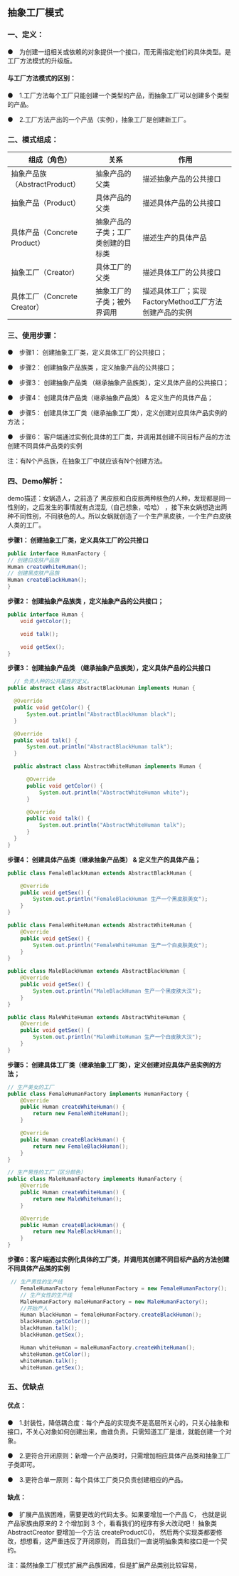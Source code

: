 ## 抽象工厂模式
### 一、定义：
●　为创建一组相关或依赖的对象提供一个接口，而无需指定他们的具体类型。是工厂方法模式的升级版。

#### 与工厂方法模式的区别：
●　1.工厂方法每个工厂只能创建一个类型的产品，而抽象工厂可以创建多个类型的产品。

●　2.工厂方法产出的一个产品（实例），抽象工厂是创建新工厂。

### 二、模式组成：
| 组成（角色）                    | 关系                             | 作用                        |
| ------------------------------| --------------------------------| -------------------------- |
| 抽象产品族（AbstractProduct）   | 抽象产品的父类                   | 描述抽象产品的公共接口 |
| 抽象产品（Product）             | 具体产品的父类	                  | 描述具体产品的公共接口 |
| 具体产品（Concrete Product）    | 抽象产品的子类；工厂类创建的目标类   |  描述生产的具体产品  |
| 抽象工厂（Creator）	            | 具体工厂的父类	                  |  描述具体工厂的公共接口 |
| 具体工厂（Concrete Creator）    | 抽象工厂的子类；被外界调用	         | 描述具体工厂；实现FactoryMethod工厂方法创建产品的实例 |



### 三、使用步骤：
●　步骤1： 创建抽象工厂类，定义具体工厂的公共接口；

●　步骤2： 创建抽象产品族类 ，定义抽象产品的公共接口；

●　步骤3： 创建抽象产品类 （继承抽象产品族类），定义具体产品的公共接口；

●　步骤4： 创建具体产品类（继承抽象产品类） & 定义生产的具体产品；

●　步骤5： 创建具体工厂类（继承抽象工厂类），定义创建对应具体产品实例的方法；

●　步骤6： 客户端通过实例化具体的工厂类，并调用其创建不同目标产品的方法创建不同具体产品类的实例

注：有N个产品族，在抽象工厂中就应该有N个创建方法。

### 四、Demo解析：
demo描述：女娲造人，之前造了 黑皮肤和白皮肤两种肤色的人种，发现都是同一性别的，之后发生的事情就有点混乱（自己想象，哈哈）
         ，接下来女娲想造出两种不同性别，不同肤色的人。所以女蜗就创造了一个生产黑皮肤，一个生产白皮肤人类的工厂。

**步骤1： 创建抽象工厂类，定义具体工厂的公共接口**
```java
public interface HumanFactory {
// 创建白皮肤产品族
Human createWhiteHuman();
// 创建黑皮肤产品族
Human createBlackHuman();
}
 ```

 **步骤2： 创建抽象产品族类 ，定义抽象产品的公共接口；**

```java
public interface Human {
    void getColor();

    void talk();

    void getSex();
}
```

**步骤3： 创建抽象产品类 （继承抽象产品族类），定义具体产品的公共接口**

```java
  // 负责人种的公共属性的定义。
public abstract class AbstractBlackHuman implements Human {

  @Override
  public void getColor() {
      System.out.println("AbstractBlackHuman black");
  }

  @Override
  public void talk() {
      System.out.println("AbstractBlackHuman talk");
  }

  public abstract class AbstractWhiteHuman implements Human {

      @Override
      public void getColor() {
          System.out.println("AbstractWhiteHuman white");
      }

      @Override
      public void talk() {
          System.out.println("AbstractWhiteHuman talk");
      }
  }
}
 ```

 **步骤4： 创建具体产品类（继承抽象产品类） & 定义生产的具体产品；**

```java
public class FemaleBlackHuman extends AbstractBlackHuman {

    @Override
    public void getSex() {
        System.out.println("FemaleBlackHuman 生产一个黑皮肤美女");
    }
}

public class FemaleWhiteHuman extends AbstractWhiteHuman {
    @Override
    public void getSex() {
        System.out.println("FemaleWhiteHuman 生产一个白皮肤美女");
    }
}

public class MaleBlackHuman extends AbstractBlackHuman {
    @Override
    public void getSex() {
        System.out.println("MaleBlackHuman 生产一个黑皮肤大汉");
    }
}

public class MaleWhiteHuman extends AbstractWhiteHuman {
    @Override
    public void getSex() {
        System.out.println("MaleWhiteHuman 生产一个白皮肤大汉");
    }
}
```
**步骤5： 创建具体工厂类（继承抽象工厂类），定义创建对应具体产品实例的方法；**

```java
// 生产美女的工厂
public class FemaleHumanFactory implements HumanFactory {
    @Override
    public Human createWhiteHuman() {
        return new FemaleWhiteHuman();
    }

    @Override
    public Human createBlackHuman() {
        return new FemaleBlackHuman();
    }
}

// 生产男性的工厂（区分颜色）
public class MaleHumanFactory implements HumanFactory {
    @Override
    public Human createWhiteHuman() {
        return new MaleWhiteHuman();
    }

    @Override
    public Human createBlackHuman() {
        return new MaleBlackHuman();
    }
}
```

**步骤6：客户端通过实例化具体的工厂类，并调用其创建不同目标产品的方法创建不同具体产品类的实例**

```java
 // 生产男性的生产线
    FemaleHumanFactory femaleHumanFactory = new FemaleHumanFactory();
    // 生产女性的生产线
    MaleHumanFactory maleHumanFactory = new MaleHumanFactory();
    //开始产人
    Human blackHuman = femaleHumanFactory.createBlackHuman();
    blackHuman.getColor();
    blackHuman.talk();
    blackHuman.getSex();

    Human whiteHuman = maleHumanFactory.createWhiteHuman();
    whiteHuman.getColor();
    whiteHuman.talk();
    whiteHuman.getSex();
```

### 五、优缺点
#### 优点：
●　1.封装性，降低耦合度：每个产品的实现类不是高层所关心的，只关心抽象和接口，不关心对象如何创建出来，由谁负责。只需知道工厂是谁，就能创建一个对象。

●　2.更符合开闭原则：新增一个产品类时，只需增加相应具体产品类和抽象工厂子类即可。

●　3.更符合单一原则：每个具体工厂类只负责创建相应的产品。

#### 缺点：
●　扩展产品族困难，需要更改的代码太多。如果要增加一个产品 C， 也就是说产品家族由原来的 2 个增加到 3 个，看看我们的程序有多大改动吧！
     抽象类 AbstractCreator 要增加一个方法 createProductC()， 然后两个实现类都要修改，想想看，这严重违反了开闭原则，
     而且我们一直说明抽象类和接口是一个契约。

注：虽然抽象工厂模式扩展产品族困难，但是扩展产品类别比较容易，
